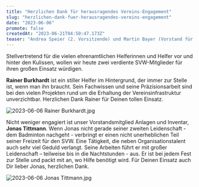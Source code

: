 ```yaml
---
title: "Herzlichen Dank für herausragendes Vereins-Engagement"
slug: "herzlichen-dank-fuer-herausragendes-vereins-engagement"
date: "2023-06-06"
promote: false
createdAt: "2023-06-21T04:50:47.173Z"
teaser: "Andrea Speier (2. Vorsitzende) und Martin Bayer (Vorstand für Finanzen) bedankten sich bei Rainer und Jonas im Namen des SVW."
---
```

Stellvertretend für die vielen ehrenamtlichen Helferinnen und Helfer vor und hinter den Kulissen, wollen wir heute zwei verdiente SVW-Mitglieder für ihren großen Einsatz würdigen.

**Rainer Burkhardt** ist ein stiller Helfer im Hintergrund, der immer zur Stelle ist, wenn man ihn braucht. Sein Fachwissen und seine Präzisionsarbeit sind bei den vielen Projekten rund um die Erhaltung der Vereinsinfrastruktur unverzichtbar. Herzlichen Dank Rainer für Deinen tollen Einsatz.

![2023-06-06 Rainer Burkhardt.jpg](/uploads/2023_06_06_Rainer_Burkhardt_786424107a.jpg)

Nicht weniger engagiert ist unser Vorstandsmitglied Anlagen und Inventar, **Jonas Tittmann**. Wenn Jonas nicht gerade seiner zweiten Leidenschaft - dem Badminton nachgeht - verbringt er einen nicht unerheblichen Teil seiner Freizeit für den SVW. Eine Tätigkeit, die neben Organisationstalent auch sehr viel Geduld verlangt. Seine Arbeiten führt er mit großer Leidenschaft – teilweise bis in die Nachtstunden - aus. Er ist bei jedem Fest zur Stelle und packt mit an, wo Hilfe benötigt wird. Für Deinen Einsatz auch Dir lieber Jonas, herzlichen Dank.

![2023-06-06 Jonas Tittmann.jpg](/uploads/2023_06_06_Jonas_Tittmann_72eab9a260.jpg)
